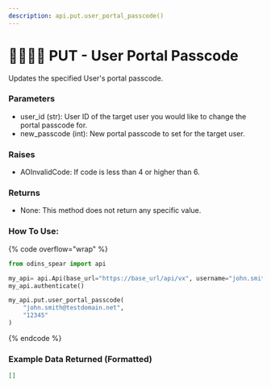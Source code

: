 ```yaml
---
description: api.put.user_portal_passcode()
---
```


# 👩‍👩‍👧‍👧 PUT - User Portal Passcode

Updates the specified User's portal passcode.

### Parameters&#x20;

* user_id (str): User ID of the target user you would like to change the portal passcode for. 
* new_passcode (int): New portal passcode to set for the target user.

### Raises

* AOInvalidCode: If code is less than 4 or higher than 6.

### Returns

* None: This method does not return any specific value.

### How To Use:

{% code overflow="wrap" %}
```python
from odins_spear import api

my_api= api.Api(base_url="https://base_url/api/vx", username="john.smith", password="ODIN_INSTANCE_1")
my_api.authenticate()

my_api.put.user_portal_passcode(
    "john.smith@testdomain.net",
    "12345"
)
```
{% endcode %}

### Example Data Returned (Formatted)

```json
[]

```
